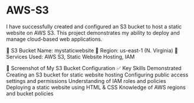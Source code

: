 # AWS-S3
I have successfully created and configured an S3 bucket to host a static website on AWS S3. This project demonstrates my ability to deploy and manage cloud-based web applications.

🔹 S3 Bucket Name: mystaticwebsite
🔹 Region: us-east-1 (N. Virginia)
🔹 Services Used: AWS S3, Static Website Hosting, IAM

📸 Screenshot of My S3 Bucket Configuration
✅ Key Skills Demonstrated
Creating an S3 bucket for static website hosting
Configuring public access settings and permissions
Understanding of IAM roles and policies
Deploying a static website using HTML & CSS
Knowledge of AWS regions and bucket policies
